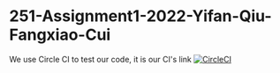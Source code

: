 # 251-Assignment1-2022-Yifan-Qiu-Fangxiao-Cui
We use Circle CI to test our code, it is our CI's link
[![CircleCI](https://dl.circleci.com/status-badge/img/gh/fankershuaideyi/251-Assignment1-2022-YIfan-Qiu-Fangxiao-Cui/tree/main.svg?style=svg)](https://dl.circleci.com/status-badge/redirect/gh/fankershuaideyi/251-Assignment1-2022-YIfan-Qiu-Fangxiao-Cui/tree/main)
